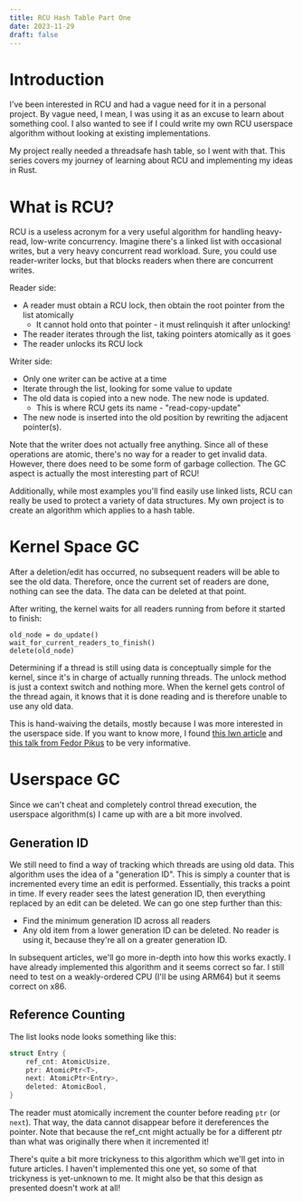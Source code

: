 ```yaml
---
title: RCU Hash Table Part One
date: 2023-11-29
draft: false
---
```

# Introduction
I've been interested in RCU and had a vague need for it in a personal project. By vague need, I mean, I was using it as an excuse to learn about something cool. I also wanted to see if I could write my own RCU userspace algorithm without looking at existing implementations.

My project really needed a threadsafe hash table, so I went with that. This series covers my journey of learning about RCU and implementing my ideas in Rust.

# What is RCU?
RCU is a useless acronym for a very useful algorithm for handling heavy-read, low-write concurrency. Imagine there's a linked list with occasional writes, but a very heavy concurrent read workload. Sure, you could use reader-writer locks, but that blocks readers when there are concurrent writes.

Reader side:
* A reader must obtain a RCU lock, then obtain the root pointer from the list atomically
	* It cannot hold onto that pointer - it must relinquish it after unlocking!
* The reader iterates through the list, taking pointers atomically as it goes
* The reader unlocks its RCU lock

Writer side:
* Only one writer can be active at a time
* Iterate through the list, looking for some value to update
* The old data is copied into a new node. The new node is updated.
	* This is where RCU gets its name - "read-copy-update"
* The new node is inserted into the old position by rewriting the adjacent pointer(s).

Note that the writer does not actually free anything. Since all of these operations are atomic, there's no way for a reader to get invalid data. However, there does need to be some form of garbage collection. The GC aspect is actually the most interesting part of RCU!

Additionally, while most examples you'll find easily use linked lists, RCU can really be used to protect a variety of data structures. My own project is to create an algorithm which applies to a hash table.

# Kernel Space GC
After a deletion/edit has occurred, no subsequent readers will be able to see the old data. Therefore, once the current set of readers are done, nothing can see the data. The data can be deleted at that point.

After writing, the kernel waits for all readers running from before it started to finish: 
```
old_node = do_update()
wait_for_current_readers_to_finish()
delete(old_node)
```

Determining if a thread is still using data is conceptually simple for the kernel, since it's in charge of actually running threads. The unlock method is just a context switch and nothing more. When the kernel gets control of the thread again, it knows that it is done reading and is therefore unable to use any old data.

This is hand-waiving the details, mostly because I was more interested in the userspace side. If you want to know more, I found [this lwn article](https://lwn.net/Articles/262464/#Wait%20For%20Pre-Existing%20RCU%20Readers%20to%20Complete) and [this talk from Fedor Pikus](https://www.youtube.com/watch?v=rxQ5K9lo034) to be very informative.

# Userspace GC
Since we can't cheat and completely control thread execution, the userspace algorithm(s) I came up with are a bit more involved.

## Generation ID
We still need to find a way of tracking which threads are using old data. This algorithm uses the idea of a "generation ID". This is simply a counter that is incremented every time an edit is performed. Essentially, this tracks a point in time. If every reader sees the latest generation ID, then everything replaced by an edit can be deleted. We can go one step further than this:
* Find the minimum generation ID across all readers
* Any old item from a lower generation ID can be deleted. No reader is using it, because they're all on a greater generation ID.

In subsequent articles, we'll go more in-depth into how this works exactly. I have already implemented this algorithm and it seems correct so far. I still need to test on a weakly-ordered CPU (I'll be using ARM64) but it seems correct on x86.

## Reference Counting
The list looks node looks something like this:
```rust
struct Entry {
	ref_cnt: AtomicUsize,
	ptr: AtomicPtr<T>,
	next: AtomicPtr<Entry>,
	deleted: AtomicBool,
}
```
The reader must atomically increment the counter before reading `ptr` (or `next`). That way, the data cannot disappear before it dereferences the pointer. Note that because the ref_cnt might actually be for a different ptr than what was originally there when it incremented it!

There's quite a bit more trickyness to this algorithm which we'll get into in future articles. I haven't implemented this one yet, so some of that trickyness is yet-unknown to me. It might also be that this design as presented doesn't work at all!


